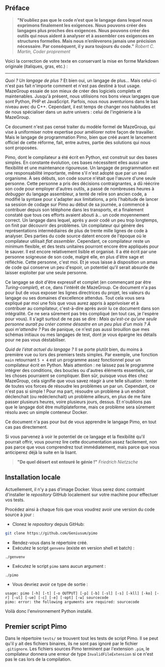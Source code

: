 ## Préface

> **"N’oubliez pas que le code n’est que le langage dans lequel nous exprimons finalement les exigences. Nous pouvons créer des langages plus proches des exigences. Nous pouvons créer des outils qui nous aident à analyser et à assembler ces exigences en structures formelles. Mais nous n’enlèverons jamais une précision nécessaire. Par conséquent, il y aura toujours du code."**
> *Robert C. Martin, Coder proprement*

Voici la correction de votre texte en conservant la mise en forme Markdown originale (italiques, gras, etc.) :

---

*Quoi ? Un langage de plus ?* Et bien oui, un langage de plus... Mais celui-ci n'est pas fait n'importe comment et n'est pas destiné à tout usage. MazeGroup essaie de son mieux de créer des logiciels complets et maintenables. Jusqu'à présent, nous utilisions nos bons vieux langages que sont Python, PHP et JavaScript. Parfois, nous nous aventurions dans le bas niveau avec du C++. Cependant, il est temps de changer nos habitudes et de nous spécialiser dans un autre univers : celui de l'ingénierie à la MazeGroup.

Ce document n'est pas censé traiter du modèle formel de MazeGroup, qui vise à uniformiser notre expertise pour améliorer notre façon de travailler. Mais le langage de programmation Pimo, bien que créé avant le lancement officiel de cette réforme, fait, entre autres, partie des solutions qui nous sont proposées.

Pimo, dont le compilateur a été écrit en Python, est construit sur des bases simples. En constante évolution, ces bases nécessitent elles aussi une flexibilité et une maintenance rigoureuse. Un langage de programmation est une responsabilité importante, même s'il n'est adopté que par un seul organisme. À ses débuts, son code source n'était que l'œuvre d'une seule personne. Cette personne a pris des décisions contraignantes, a dû réécrire son code pour employer d'autres outils, a passé de nombreuses heures à *debugger* du langage assembleur, a tenté de relire son ancien code, a modifié la syntaxe pour s'adapter aux limitations, a pris l'habitude de lancer sa session de codage sur Pimo au début de sa journée, a commencé à contribuer depuis son téléphone dans les transports, et a finalement constaté que tous ces efforts avaient abouti à... un code moyennement correct. Un langage dans lequel, après y avoir codé un peu trop longtemps, on finit par découvrir des problèmes. Un compilateur qui génère des représentations intermédiaires de plus de trente mille lignes de code à analyser. Des parties du code source datent encore de l'époque où le compilateur utilisait *flat assembler*. Cependant, ce compilateur reste un minimum flexible, et des tests unitaires pourront encore être appliqués pour le sauver. Il est encore relativement lisible et organisé. Il a été écrit par une personne soigneuse de son code, malgré elle, en plus d'être sage et réfléchie. Cette personne, c'est moi. Et je vous laisse à disposition un amas de code qui conserve un peu d'espoir, un potentiel qu'il serait absurde de laisser exploiter par une seule personne.

Ce langage se doit d'être expressif et complet (en commençant par être *Turing-complet*), et ce, dans l'intérêt de MazeGroup. Ce document n'a pas pour but de vous exposer les lignes directrices du projet, les valeurs du langage ou ses domaines d'excellence attendus. Tout cela vous sera expliqué par moi une fois que vous aurez appris à apprivoiser et à contribuer au compilateur, c'est-à-dire après avoir lu ce document dans son intégralité. Ce ne sera sûrement pas très compliqué (en tout cas, je l'espère pour vous). Il s'agit surtout de ne pas se dire : *Mais qu'est-ce qu'une seule personne aurait pu créer comme désastre en un peu plus d'un mois ? À quoi m'attendre ?* Pas de panique, ce n'est pas aussi brouillon que mes schémas initiaux ou mes langages de test, dont je vous épargne les détails pour ne pas vous déstabiliser.

*Quid de l'état actuel du langage ?* Il se porte plutôt bien, du moins à première vue ou lors des premiers tests simples. Par exemple, une fonction `main` retournant `5 + 4` est un programme assez fonctionnel pour un compilateur écrit en Python. Mais attention : ne laissez pas le programme intégrer des conditions, des boucles ou d'autres éléments essentiels, car les choses pourraient se compliquer. Bien sûr, puisque vous êtes chez MazeGroup, cela signifie que vous savez réagir à une telle situation : tenter de toutes vos forces de résoudre les problèmes un par un. Cependant, ce n'est pas si simple ! Pour ma part, résoudre un problème à un endroit déclenchait (ou redéclenchait) un problème ailleurs, en plus de me faire passer plusieurs heures, voire plusieurs jours, dessus. Et n'oublions pas que le langage doit être multiplateforme, mais ce problème sera sûrement résolu avec un simple conteneur Docker.

Ce document n'a pas pour but de vous apprendre le langage Pimo, en tout cas pas directement.

Si vous parvenez à voir le potentiel de ce langage et la flexibilité qu'il pourrait offrir, vous pourrez lire cette documentation assez facilement, non pas parce que vous comprendrez tout immédiatement, mais parce que vous anticiperez déjà la suite en la lisant.

> **"De quel désert est entouré le génie !"**
> *Friedrich Nietzsche*

## Installation locale

Actuellement, il n'y a pas d'image Docker. Vous serez donc contraint d'installer le *repository* GitHub localement sur votre machine pour effectuer vos tests.

Procédez ainsi à chaque fois que vous voudrez avoir une version du code source à jour :
- Clonez le *repository* depuis GitHub:
```bash
git clone https://github.com/Geniusum/pimo
```
- Rendez-vous dans le répertoire créé.
- Exécutez le script `genvenv` (existe en version shell et batch) :
```shell
./genvenv
```
- Exécutez le script `pimo` sans aucun argument :
```shell
./pimo
```
- Vous devriez avoir ce type de sortie :
```
usage: pimo [-h] [-t] [-o OUTPUT] [-p] [-b] [-sl] [-s] [-kll] [-ko] [-r] [-ul] [-ue] [-c] [-e] [-opt] [-w] sourcecode
pimo: error: the following arguments are required: sourcecode
```

Voilà donc l'environnement Python installé.

## Premier script Pimo

Dans le répertoire `tests/` se trouvent tout les tests de script Pimo. Il se peut qu'il y ait des fichiers binaires, ils ne sont pas ignoré par le fichier `.gitignore`. Les fichiers sources Pimo terminent par l'extension `.pim`, le compilateur donnera une erreur de type `InvalidFileExtension` si ce n'est pas le cas lors de la compilation. 